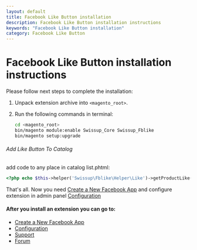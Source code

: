 ```yaml
---
layout: default
title: Facebook Like Button installation
description: Facebook Like Button installation instructions
keywords: "Facebook Like Button installation"
category: Facebook Like Button
---
```


# Facebook Like Button installation instructions

Please follow next steps to complete the installation:

 1. Unpack extension archive into `<magento_root>`.
 2. Run the following commands in terminal:

    ```bash
    cd <magento_root>
    bin/magento module:enable Swissup_Core Swissup_Fblike
    bin/magento setup:upgrade
    ```

###### Add Like Button To Catalog
add code to any place in catalog list.phtml:

```php
<?php echo $this->helper('Swissup\Fblike\Helper\Like')->getProductLike($_product); ?>
```

That's all. Now you need [Create a New Facebook App][facebook_app] and configure extension in admin panel [Configuration][configuration]

#### After you install an extension you can go to:

* [Create a New Facebook App][facebook_app]
* [Configuration][configuration]
* [Support](https://swissuplabs.com/contacts/)
* [Forum](https://swissuplabs.com/magento-forum/)

[facebook_app]: /m2/extensions/facebooklikebutton/app/
[configuration]: /m2/extensions/facebooklikebutton/configuration/

